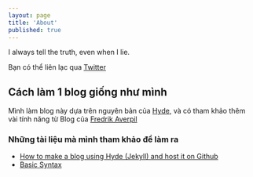 ```yaml
---
layout: page
title: 'About'
published: true
---
```


<p class="message">
  I always tell the truth, even when I lie.

</p>

Bạn có thể liên lạc qua [Twitter](https://twitter.com/merlin7vv4)

## Cách làm 1 blog giống như mình

Mình làm blog này dựa trên nguyên bản của [Hyde](https://github.com/poole/hyde), và có tham khảo thêm vài tính năng từ Blog của [Fredrik Averpil](https://github.com/fredrikaverpil/fredrikaverpil.github.io)
### Những tài liệu mà mình tham khảo để làm ra

* [How to make a blog using Hyde (Jekyll) and host it on Github ](https://medium.com/@jashmehta3300/how-to-make-a-blog-using-hyde-jekyll-and-host-it-on-github-pages-42123c239b8)
* [Basic Syntax](https://www.markdownguide.org/basic-syntax/)



